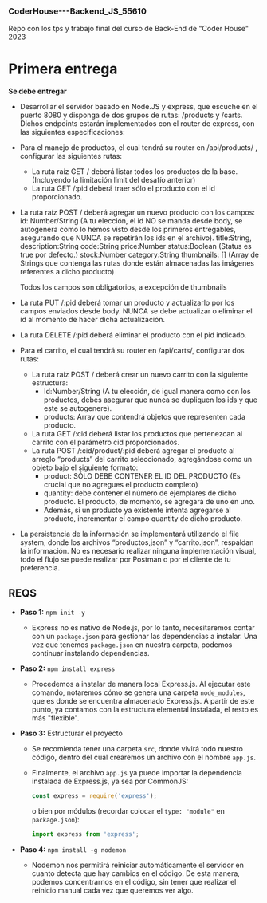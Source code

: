### CoderHouse---Backend_JS_55610
Repo con los tps y trabajo final del curso de Back-End de "Coder House" 2023

# Primera entrega

**Se debe entregar**

- Desarrollar el servidor basado en Node.JS y express, que escuche en el puerto 8080 y disponga de dos grupos de rutas: /products y /carts. Dichos endpoints estarán implementados con el router de express, con las siguientes especificaciones: 
 
- Para el manejo de productos, el cual tendrá su router en /api/products/ , configurar las siguientes rutas:
  - La ruta raíz GET / deberá listar todos los productos de la base. (Incluyendo la limitación limit del desafío anterior)
  - La ruta GET /:pid deberá traer sólo el producto con el id proporcionado.

- La ruta raíz POST / deberá agregar un nuevo producto con los campos:
  id: Number/String (A tu elección, el id NO se manda desde body, se autogenera como lo hemos visto desde los primeros entregables, asegurando que NUNCA se repetirán los ids en el archivo).
  title:String,
  description:String
  code:String
  price:Number
  status:Boolean (Status es true por defecto.)
  stock:Number
  category:String
  thumbnails: [] (Array de Strings que contenga las rutas donde están almacenadas las imágenes referentes a dicho producto)

  Todos los campos son obligatorios, a excepción de thumbnails

- La ruta PUT /:pid deberá tomar un producto y actualizarlo por los campos enviados desde body. NUNCA se debe actualizar o eliminar el id al momento de hacer dicha actualización.
- La ruta DELETE /:pid deberá eliminar el producto con el pid indicado. 
- Para el carrito, el cual tendrá su router en /api/carts/, configurar dos rutas:
  - La ruta raíz POST / deberá crear un nuevo carrito con la siguiente estructura:
    - Id:Number/String (A tu elección, de igual manera como con los productos, debes asegurar que nunca se dupliquen los ids y que este se autogenere).
    - products: Array que contendrá objetos que representen cada producto.
  - La ruta GET /:cid deberá listar los productos que pertenezcan al carrito con el parámetro cid proporcionados.
  - La ruta POST  /:cid/product/:pid deberá agregar el producto al arreglo “products” del carrito seleccionado, agregándose como un objeto bajo el siguiente formato:
    - product: SÓLO DEBE CONTENER EL ID DEL PRODUCTO (Es crucial que no agregues el producto completo)
    - quantity: debe contener el número de ejemplares de dicho producto. El producto, de momento, se agregará de uno en uno.
    - Además, si un producto ya existente intenta agregarse al producto, incrementar el campo quantity de dicho producto.

- La persistencia de la información se implementará utilizando el file system, donde los archivos “productos,json” y “carrito.json”, respaldan la información.
No es necesario realizar ninguna implementación visual, todo el flujo se puede realizar por Postman o por el cliente de tu preferencia.


## REQS

- **Paso 1:** `npm init -y`
  - Express no es nativo de Node.js, por lo tanto, necesitaremos contar con un `package.json` para gestionar las dependencias a instalar. Una vez que tenemos `package.json` en nuestra carpeta, podemos continuar instalando dependencias.

- **Paso 2:** `npm install express`
  - Procedemos a instalar de manera local Express.js. Al ejecutar este comando, notaremos cómo se genera una carpeta `node_modules`, que es donde se encuentra almacenado Express.js. A partir de este punto, ya contamos con la estructura elemental instalada, el resto es más "flexible".

- **Paso 3:** Estructurar el proyecto
  - Se recomienda tener una carpeta `src`, donde vivirá todo nuestro código, dentro del cual crearemos un archivo con el nombre `app.js`.

  - Finalmente, el archivo `app.js` ya puede importar la dependencia instalada de Express.js, ya sea por CommonJS:
    ```javascript
    const express = require('express');
    ```
    o bien por módulos (recordar colocar el `type: "module"` en `package.json`):
    ```javascript
    import express from 'express';
    ```
- **Paso 4:** `npm install -g nodemon`
  - Nodemon nos permitirá reiniciar automáticamente el servidor en cuanto detecta que hay cambios en el código. 
    De esta manera, podemos concentrarnos en el código, sin tener que realizar el reinicio manual cada vez que queremos ver algo. 